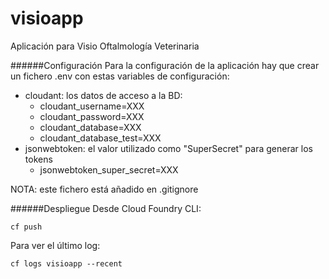 # visioapp
Aplicación para Visio Oftalmología Veterinaria

######Configuración
Para la configuración de la aplicación hay que crear un fichero .env con estas variables de configuración:

* cloudant: los datos de acceso a la BD:
  * cloudant_username=XXX
  * cloudant_password=XXX
  * cloudant_database=XXX
  * cloudant_database_test=XXX
* jsonwebtoken: el valor utilizado como "SuperSecret" para generar los tokens
  * jsonwebtoken_super_secret=XXX

NOTA: este fichero está añadido en .gitignore

######Despliegue
Desde Cloud Foundry CLI:
```
cf push
```

Para ver el último log:
```
cf logs visioapp --recent
```